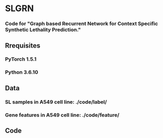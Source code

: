 # SLGRN
### Code for "Graph based Recurrent Network for Context Specific Synthetic Lethality Prediction."
## Rrequisites
### PyTorch 1.5.1
### Python 3.6.10
## Data
### SL samples in A549 cell line: ./code/label/
### Gene features in A549 cell line: ./code/feature/
## Code
